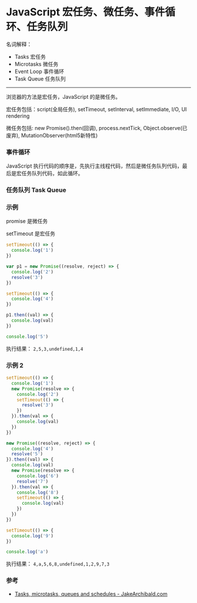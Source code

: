 # JavaScript 宏任务、微任务、事件循环、任务队列

名词解释：

- Tasks 宏任务
- Microtasks 微任务
- Event Loop 事件循环
- Task Queue 任务队列

---


浏览器的方法是宏任务，JavaScript 的是微任务。

宏任务包括：script(全局任务), setTimeout, setInterval, setImmediate, I/O, UI rendering

微任务包括: new Promise().then(回调), process.nextTick, Object.observe(已废弃), MutationObserver(html5新特性)

### 事件循环



JavaScript 执行代码的顺序是，先执行主线程代码，然后是微任务队列代码，最后是宏任务队列代码，如此循环。


### 任务队列 Task Queue





### 示例

promise 是微任务

setTimeout 是宏任务

```js
setTimeout(() => {
  console.log('1')
})

var p1 = new Promise((resolve, reject) => {
  console.log('2')
  resolve('3')
})

setTimeout(() => {
  console.log('4')
})

p1.then((val) => {
  console.log(val)
})

console.log('5')
```

执行结果： `2,5,3,undefined,1,4`

### 示例 2

```js
setTimeout(() => {
  console.log('1')
  new Promise(resolve => {
    console.log('2')
    setTimeout(() => {
      resolve('3')
    })
  }).then(val => {
    console.log(val)
  })
})

new Promise((resolve, reject) => {
  console.log('4')
  resolve('5')
}).then((val) => {
  console.log(val)
  new Promise(resolve => {
    console.log('6')
    resolve('7')
  }).then(val => {
    console.log('8')
    setTimeout(() => {
      console.log(val)
    })
  })
})

setTimeout(() => {
  console.log('9')
})

console.log('a')
```

执行结果： `4,a,5,6,8,undefined,1,2,9,7,3`

### 参考

- [Tasks, microtasks, queues and schedules - JakeArchibald.com](https://jakearchibald.com/2015/tasks-microtasks-queues-and-schedules/)
